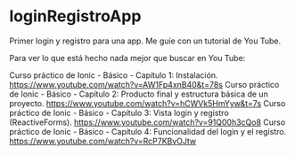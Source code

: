 # loginRegistroApp
Primer login y registro para una app. Me guíe con un tutorial de You Tube.  

Para ver lo que está hecho nada mejor que buscar en You Tube: 

Curso práctico de Ionic - Básico - Capítulo 1: Instalación.
https://www.youtube.com/watch?v=AW1Fp4xnB40&t=78s
Curso práctico de Ionic - Básico - Capítulo 2: Producto final y estructura básica de un proyecto.
https://www.youtube.com/watch?v=hCWVk5HmYyw&t=7s
Curso práctico de Ionic - Básico - Capítulo 3: Vista login y registro (ReactiveForms).
https://www.youtube.com/watch?v=91Q00h3cQo8
Curso práctico de Ionic - Básico - Capítulo 4: Funcionalidad del login y el registro.
https://www.youtube.com/watch?v=RcP7KBvOJtw
